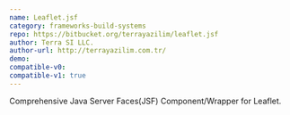 ```yaml
---
name: Leaflet.jsf
category: frameworks-build-systems
repo: https://bitbucket.org/terrayazilim/leaflet.jsf
author: Terra SI LLC.
author-url: http://terrayazilim.com.tr/
demo: 
compatible-v0:
compatible-v1: true
---
```


Comprehensive Java Server Faces(JSF) Component/Wrapper for Leaflet.
